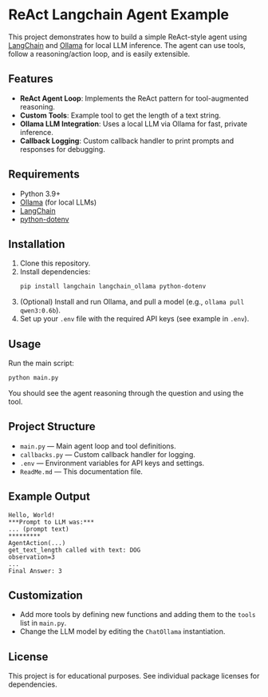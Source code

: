 # ReAct Langchain Agent Example

This project demonstrates how to build a simple ReAct-style agent using [LangChain](https://python.langchain.com/) and [Ollama](https://ollama.com/) for local LLM inference. The agent can use tools, follow a reasoning/action loop, and is easily extensible.

## Features
- **ReAct Agent Loop**: Implements the ReAct pattern for tool-augmented reasoning.
- **Custom Tools**: Example tool to get the length of a text string.
- **Ollama LLM Integration**: Uses a local LLM via Ollama for fast, private inference.
- **Callback Logging**: Custom callback handler to print prompts and responses for debugging.

## Requirements
- Python 3.9+
- [Ollama](https://ollama.com/) (for local LLMs)
- [LangChain](https://python.langchain.com/)
- [python-dotenv](https://pypi.org/project/python-dotenv/)

## Installation
1. Clone this repository.
2. Install dependencies:
   ```sh
   pip install langchain langchain_ollama python-dotenv
   ```
3. (Optional) Install and run Ollama, and pull a model (e.g., `ollama pull qwen3:0.6b`).
4. Set up your `.env` file with the required API keys (see example in `.env`).

## Usage
Run the main script:
```sh
python main.py
```
You should see the agent reasoning through the question and using the tool.

## Project Structure
- `main.py` — Main agent loop and tool definitions.
- `callbacks.py` — Custom callback handler for logging.
- `.env` — Environment variables for API keys and settings.
- `ReadMe.md` — This documentation file.

## Example Output
```
Hello, World!
***Prompt to LLM was:***
... (prompt text)
*********
AgentAction(...)
get_text_length called with text: DOG
observation=3
...
Final Answer: 3
```

## Customization
- Add more tools by defining new functions and adding them to the `tools` list in `main.py`.
- Change the LLM model by editing the `ChatOllama` instantiation.

## License
This project is for educational purposes. See individual package licenses for dependencies.
